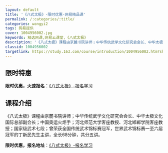 ```yaml
---
layout: default
title: '《八式太极》-限时优惠-网易精品课'
permalink: /:categories/:title/
categories: wangyi2
tags: 网易提供
cover: 1004956002.jpg
keywords: 精选网课,网易云课堂,《八式太极》
description: '《八式太极》课程由京麓书院讲师；中华传统武学文化研究会会长、中华太极文化国际总部副会长；中国奥运火炬手；河北师范大学客座'
classid: 1004956002
targetlink: https://study.163.com/course/introduction/1004956002.htm?share=1&shareId=1025206652&utm_campaign=share&utm_medium=iphoneShare&utm_source=&utm_u=1025206652
---
```


## 限时特惠

**限时优惠，火速报名**：[《八式太极》-报名学习](https://study.163.com/course/introduction/1004956002.htm?share=1&shareId=1025206652&utm_campaign=share&utm_medium=iphoneShare&utm_source=&utm_u=1025206652)

## 课程介绍

《八式太极》课程由京麓书院讲师；中华传统武学文化研究会会长、中华太极文化国际总部副会长；中国奥运火炬手；河北师范大学客座教授、河北邯郸学院客座教授；国家级武术七段；曾荣获全国传统武术锦标赛冠军，世界武术锦标赛一至六届冠军的丁新民先生主讲，全长68分钟，共分五讲。

**限时优惠，报名地址**：[《八式太极》-报名学习](https://study.163.com/course/introduction/1004956002.htm?share=1&shareId=1025206652&utm_campaign=share&utm_medium=iphoneShare&utm_source=&utm_u=1025206652)

